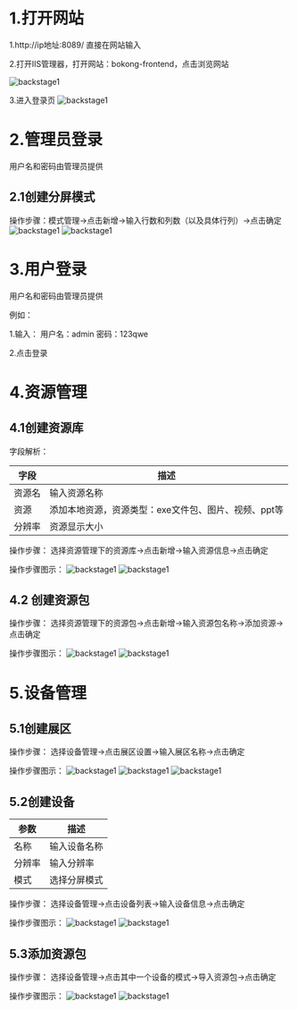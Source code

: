# 1.打开网站
1.http://ip地址:8089/  直接在网站输入

2.打开IIS管理器，打开网站：bokong-frontend，点击浏览网站

![backstage1](https://sensingstore.oss-cn-shanghai.aliyuncs.com/Troncell/Knowledge/Docs/bokong/images/backstage/1.png)

3.进入登录页
![backstage1](https://sensingstore.oss-cn-shanghai.aliyuncs.com/Troncell/Knowledge/Docs/bokong/images/backstage/2.png)

# 2.管理员登录
用户名和密码由管理员提供
## 2.1创建分屏模式
操作步骤：模式管理→点击新增→输入行数和列数（以及具体行列）→点击确定
![backstage1](https://sensingstore.oss-cn-shanghai.aliyuncs.com/Troncell/Knowledge/Docs/bokong/images/backstage/17.png)
![backstage1](https://sensingstore.oss-cn-shanghai.aliyuncs.com/Troncell/Knowledge/Docs/bokong/images/backstage/18.png)

# 3.用户登录
用户名和密码由管理员提供

例如：

1.输入：    用户名：admin  密码：123qwe

2.点击登录

# 4.资源管理
## 4.1创建资源库

字段解析：

| 字段  | 描述  |
|---|---|
|  资源名 |   输入资源名称 |
|资源|添加本地资源，资源类型：exe文件包、图片、视频、ppt等
|分辨率|资源显示大小|

操作步骤：
选择资源管理下的资源库→点击新增→输入资源信息→点击确定

操作步骤图示：
![backstage1](https://sensingstore.oss-cn-shanghai.aliyuncs.com/Troncell/Knowledge/Docs/bokong/images/backstage/6.png)
![backstage1](https://sensingstore.oss-cn-shanghai.aliyuncs.com/Troncell/Knowledge/Docs/bokong/images/backstage/7.png)

## 4.2 创建资源包
操作步骤：
选择资源管理下的资源包→点击新增→输入资源包名称→添加资源→点击确定

操作步骤图示：
![backstage1](https://sensingstore.oss-cn-shanghai.aliyuncs.com/Troncell/Knowledge/Docs/bokong/images/backstage/8.png)
![backstage1](https://sensingstore.oss-cn-shanghai.aliyuncs.com/Troncell/Knowledge/Docs/bokong/images/backstage/9.png)
# 5.设备管理

## 5.1创建展区

操作步骤：
选择设备管理→点击展区设置→输入展区名称→点击确定

操作步骤图示：
![backstage1](https://sensingstore.oss-cn-shanghai.aliyuncs.com/Troncell/Knowledge/Docs/bokong/images/backstage/3.png)
![backstage1](https://sensingstore.oss-cn-shanghai.aliyuncs.com/Troncell/Knowledge/Docs/bokong/images/backstage/4.png)
![backstage1](https://sensingstore.oss-cn-shanghai.aliyuncs.com/Troncell/Knowledge/Docs/bokong/images/backstage/5.png)

## 5.2创建设备

|参数|描述|
|---|---|
|名称|输入设备名称|
|分辨率|输入分辨率|
|模式|选择分屏模式|

操作步骤：
选择设备管理→点击设备列表→输入设备信息→点击确定

操作步骤图示：
![backstage1](https://sensingstore.oss-cn-shanghai.aliyuncs.com/Troncell/Knowledge/Docs/bokong/images/backstage/10.png)
![backstage1](https://sensingstore.oss-cn-shanghai.aliyuncs.com/Troncell/Knowledge/Docs/bokong/images/backstage/11.png)

## 5.3添加资源包
操作步骤：
选择设备管理→点击其中一个设备的模式→导入资源包→点击确定

操作步骤图示：
![backstage1](https://sensingstore.oss-cn-shanghai.aliyuncs.com/Troncell/Knowledge/Docs/bokong/images/backstage/12.png)
![backstage1](https://sensingstore.oss-cn-shanghai.aliyuncs.com/Troncell/Knowledge/Docs/bokong/images/backstage/13.png)
